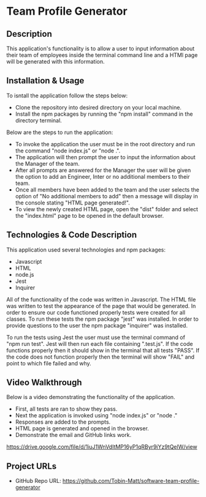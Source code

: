 # Team Profile Generator

## Description
This application's functionality is to allow a user to input information about their team of employees inside the terminal command line and a HTMl page will be generated with this information.  

## Installation & Usage
To isntall the application follow the steps below:
* Clone the repository into desired directory on your local machine.
* Install the npm packages by running the "npm install" command in the directory terminal.

Below are the steps to run the application:
* To invoke the application the user must be in the root directory and run the command "node index.js" or "node .".
* The application will then prompt the user to input the information about the Manager of the team.
* After all prompts are answered for the Manager the user will be given the option to add an Engineer, Inter or no additional members to their team.
* Once all members have been added to the team and the user selects the option of "No additional members to add" then a message will display in the console stating "HTML page generated!".
* To view the newly created HTML page, open the "dist" folder and select the "index.html" page to be opened in the default browser.

## Technologies & Code Description
This application used several technologies and npm packages:
* Javascript
* HTML
* node.js
* Jest
* Inquirer

All of the functionality of the code was written in Javascript. The HTML file was written to test the appearance of the page that would be generated. In order to ensure our code functioned properly tests were created for all classes. To run these tests the npm package "jest" was installed. In order to provide questions to the user the npm package "inquirer" was installed.
  
To run the tests using Jest the user must use the terminal command of "npm run test". Jest will then run each file containing ".test.js". If the code functions properly then it should show in the terminal that all tests "PASS". If the code does not function properly then the terminal will show "FAIL" and point to which file failed and why.

## Video Walkthrough
Below is a video demonstrating the functionality of the application. 
* First, all tests are ran to show they pass.
* Next the application is invoked using "node index.js" or "node ."
* Responses are added to the prompts.
* HTML page is generated and opened in the browser.
* Demonstrate the email and GitHub links work.

https://drive.google.com/file/d/1iuJ1WnVdItMP16yP1qRByr9iYz9tQelW/view

## Project URLs
* GitHub Repo URL: https://github.com/Tobin-Matt/software-team-profile-generator